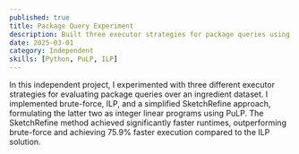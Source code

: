 ```yaml
---
published: true
title: Package Query Experiment
description: Built three executor strategies for package queries using ILP and a SketchRefine approach with PuLP.
date: 2025-03-01
category: Independent
skills: [Python, PuLP, ILP]
---
```


In this independent project, I experimented with three different executor strategies for evaluating package queries over an ingredient dataset. I implemented brute-force, ILP, and a simplified SketchRefine approach, formulating the latter two as integer linear programs using PuLP. The SketchRefine method achieved significantly faster runtimes, outperforming brute-force and achieving 75.9% faster execution compared to the ILP solution.
